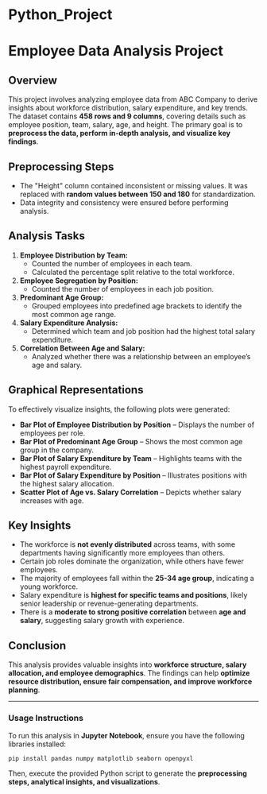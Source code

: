 # Python_Project
# Employee Data Analysis Project

## Overview
This project involves analyzing employee data from ABC Company to derive insights about workforce distribution, salary expenditure, and key trends. The dataset contains **458 rows and 9 columns**, covering details such as employee position, team, salary, age, and height. The primary goal is to **preprocess the data, perform in-depth analysis, and visualize key findings**.

## Preprocessing Steps
- The "Height" column contained inconsistent or missing values. It was replaced with **random values between 150 and 180** for standardization.
- Data integrity and consistency were ensured before performing analysis.

## Analysis Tasks
1. **Employee Distribution by Team:**
   - Counted the number of employees in each team.
   - Calculated the percentage split relative to the total workforce.
2. **Employee Segregation by Position:**
   - Counted the number of employees in each job position.
3. **Predominant Age Group:**
   - Grouped employees into predefined age brackets to identify the most common age range.
4. **Salary Expenditure Analysis:**
   - Determined which team and job position had the highest total salary expenditure.
5. **Correlation Between Age and Salary:**
   - Analyzed whether there was a relationship between an employee’s age and salary.

## Graphical Representations
To effectively visualize insights, the following plots were generated:
- **Bar Plot of Employee Distribution by Position** – Displays the number of employees per role.
- **Bar Plot of Predominant Age Group** – Shows the most common age group in the company.
- **Bar Plot of Salary Expenditure by Team** – Highlights teams with the highest payroll expenditure.
- **Bar Plot of Salary Expenditure by Position** – Illustrates positions with the highest salary allocation.
- **Scatter Plot of Age vs. Salary Correlation** – Depicts whether salary increases with age.

## Key Insights
- The workforce is **not evenly distributed** across teams, with some departments having significantly more employees than others.
- Certain job roles dominate the organization, while others have fewer employees.
- The majority of employees fall within the **25-34 age group**, indicating a young workforce.
- Salary expenditure is **highest for specific teams and positions**, likely senior leadership or revenue-generating departments.
- There is a **moderate to strong positive correlation** between **age and salary**, suggesting salary growth with experience.

## Conclusion
This analysis provides valuable insights into **workforce structure, salary allocation, and employee demographics**. The findings can help **optimize resource distribution, ensure fair compensation, and improve workforce planning**.

---
### Usage Instructions
To run this analysis in **Jupyter Notebook**, ensure you have the following libraries installed:
```bash
pip install pandas numpy matplotlib seaborn openpyxl
```
Then, execute the provided Python script to generate the **preprocessing steps, analytical insights, and visualizations**.


